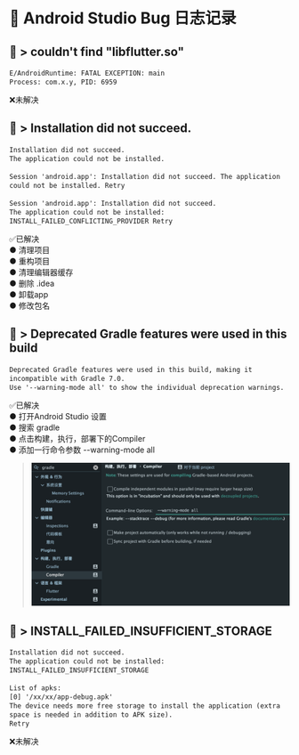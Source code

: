 🐛 Android Studio Bug 日志记录
=======================================================

🦠 > couldn't find "libflutter.so"
-------------------------------------------------------

```log
E/AndroidRuntime: FATAL EXCEPTION: main
Process: com.x.y, PID: 6959
```
❌未解决

🦠 > Installation did not succeed.
-------------------------------------------------------

```log
Installation did not succeed.
The application could not be installed.  

Session 'android.app': Installation did not succeed. The application could not be installed. Retry

Session 'android.app': Installation did not succeed. 
The application could not be installed: INSTALL_FAILED_CONFLICTING_PROVIDER Retry
```

✅已解决  
● 清理项目   
● 重构项目  
● 清理编辑器缓存  
● 删除 .idea  
● 卸载app  
● 修改包名  

🦠 > Deprecated Gradle features were used in this build
--------------------------------------------------------

```log
Deprecated Gradle features were used in this build, making it incompatible with Gradle 7.0.
Use '--warning-mode all' to show the individual deprecation warnings.
```

✅已解决  
● 打开Android Studio 设置   
● 搜索 gradle  
● 点击构建，执行，部署下的Compiler  
● 添加一行命令参数 --warning-mode all  
> ![](../assets/images/gradle_deprecated.png)

🦠 > INSTALL_FAILED_INSUFFICIENT_STORAGE
---------------------------------------------------------
```log
Installation did not succeed.
The application could not be installed: INSTALL_FAILED_INSUFFICIENT_STORAGE

List of apks:
[0] '/xx/xx/app-debug.apk'
The device needs more free storage to install the application (extra space is needed in addition to APK size).
Retry
```

❌未解决


